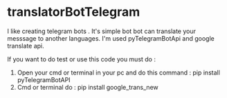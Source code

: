 # translatorBotTelegram
I like creating telegram bots . It's simple bot bot can translate your messsage to another languages. I'm used pyTelegramBotApi and google translate api.

If you want to do test or use this code you must do :
  1. Open your cmd or terminal in your pc and do this command :  pip install pyTelegramBotAPI
  2. Cmd or terminal do : pip install google_trans_new
 
